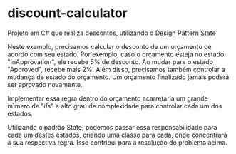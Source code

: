 # discount-calculator
Projeto em C# que realiza descontos, utilizando o Design Pattern State

Neste exemplo, precisamos calcular o desconto de um orçamento de acordo com seu estado. Por exemplo, caso o orçamento esteja no estado "InApprovation", ele recebe 5% de desconto. Ao mudar para o estado "Approved", recebe mais 2%. Além disso, precisamos também controlar a mudança de estado do orçamento. Um orçamento finalizado jamais poderá ser aprovado novamente.

Implementar essa regra dentro do orçamento acarretaria um grande número de "ifs" e alto grau de complexidade para controlar cada um dos estados.

Utilizando o padrão State, podemos passar essa responsabilidade para cada um destes estados, criando uma classe para cada, onde concentrará a sua respectiva regra. Isso contribui para a resolução do problema acima.
